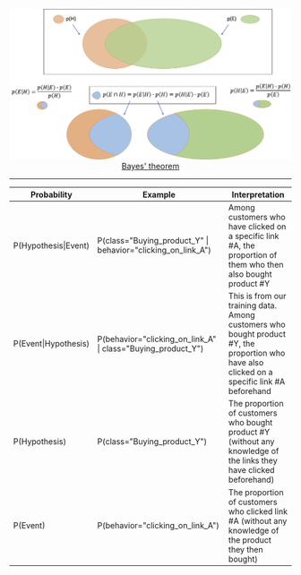
<p align="center"><img src="./images/Bayes_theorem.png" width="700px"><br/><a href="https://en.wikipedia.org/wiki/Bayes%27_theorem">Bayes' theorem<a/></p>

<hr>

Probability | Example | Interpretation
--- | --- | ---
P(Hypothesis\|Event) | P(class="Buying_product_Y" \| behavior="clicking_on_link_A") | Among customers who have clicked on a specific link #A, the proportion of them who then also bought product #Y
P(Event\|Hypothesis) | P(behavior="clicking_on_link_A" \| class="Buying_product_Y") | This is from our training data. Among customers who bought product #Y, the proportion who have also clicked on a specific link #A beforehand
P(Hypothesis) | P(class="Buying_product_Y") | The proportion of customers who bought product #Y (without any knowledge of the links they have clicked beforehand)
P(Event) | P(behavior="clicking_on_link_A") | The proportion of customers who clicked link #A (without any knowledge of the product they then bought)
